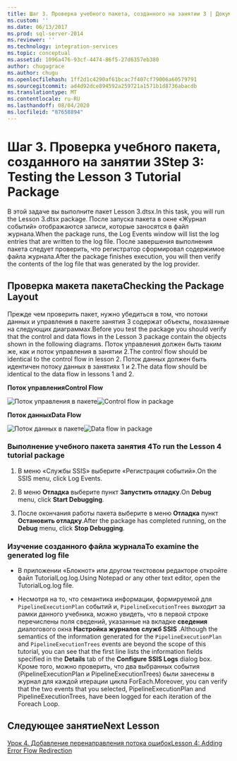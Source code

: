 ```yaml
---
title: Шаг 3. Проверка учебного пакета, созданного на занятии 3 | Документы Майкрософт
ms.custom: ''
ms.date: 06/13/2017
ms.prod: sql-server-2014
ms.reviewer: ''
ms.technology: integration-services
ms.topic: conceptual
ms.assetid: 1096a476-93cf-4474-86f5-27d6357eb380
author: chugugrace
ms.author: chugu
ms.openlocfilehash: 1ff2d1c4290af61bcac7f407cf79006a60579791
ms.sourcegitcommit: ad4d92dce894592a259721a1571b1d8736abacdb
ms.translationtype: MT
ms.contentlocale: ru-RU
ms.lasthandoff: 08/04/2020
ms.locfileid: "87658894"
---
```

# <a name="step-3-testing-the-lesson-3-tutorial-package"></a><span data-ttu-id="e20b6-102">Шаг 3. Проверка учебного пакета, созданного на занятии 3</span><span class="sxs-lookup"><span data-stu-id="e20b6-102">Step 3: Testing the Lesson 3 Tutorial Package</span></span>
  <span data-ttu-id="e20b6-103">В этой задаче вы выполните пакет Lesson 3.dtsx.</span><span class="sxs-lookup"><span data-stu-id="e20b6-103">In this task, you will run the Lesson 3.dtsx package.</span></span> <span data-ttu-id="e20b6-104">После запуска пакета в окне «Журнал событий» отображаются записи, которые заносятся в файл журнала.</span><span class="sxs-lookup"><span data-stu-id="e20b6-104">When the package runs, the Log Events window will list the log entries that are written to the log file.</span></span> <span data-ttu-id="e20b6-105">После завершения выполнения пакета следует проверить, что регистратор сформировал содержимое файла журнала.</span><span class="sxs-lookup"><span data-stu-id="e20b6-105">After the package finishes execution, you will then verify the contents of the log file that was generated by the log provider.</span></span>  
  
## <a name="checking-the-package-layout"></a><span data-ttu-id="e20b6-106">Проверка макета пакета</span><span class="sxs-lookup"><span data-stu-id="e20b6-106">Checking the Package Layout</span></span>  
 <span data-ttu-id="e20b6-107">Прежде чем проверить пакет, нужно убедиться в том, что потоки данных и управления в пакете занятия 3 содержат объекты, показанные на следующих  диаграммах.</span><span class="sxs-lookup"><span data-stu-id="e20b6-107">Before you test the package you should verify that the control and data flows in the Lesson 3 package contain the objects shown in the following diagrams.</span></span> <span data-ttu-id="e20b6-108">Поток управления должен быть таким же, как и поток управления в занятии 2.</span><span class="sxs-lookup"><span data-stu-id="e20b6-108">The control flow should be identical to the control flow in lesson 2.</span></span> <span data-ttu-id="e20b6-109">Поток данных должен быть идентичен потоку данных в занятиях 1 и 2.</span><span class="sxs-lookup"><span data-stu-id="e20b6-109">The data flow should be identical to the data flow in lessons 1 and 2.</span></span>  
  
 <span data-ttu-id="e20b6-110">**Поток управления**</span><span class="sxs-lookup"><span data-stu-id="e20b6-110">**Control Flow**</span></span>  
  
 <span data-ttu-id="e20b6-111">![Поток управления в пакете](../../2014/tutorials/media/task4lesson2control.gif "Поток управления в пакете")</span><span class="sxs-lookup"><span data-stu-id="e20b6-111">![Control flow in package](../../2014/tutorials/media/task4lesson2control.gif "Control flow in package")</span></span>  
  
 <span data-ttu-id="e20b6-112">**Поток данных**</span><span class="sxs-lookup"><span data-stu-id="e20b6-112">**Data Flow**</span></span>  
  
 <span data-ttu-id="e20b6-113">![Поток данных в пакете](../../2014/tutorials/media/task9lesson1data.gif "Поток данных в пакете")</span><span class="sxs-lookup"><span data-stu-id="e20b6-113">![Data flow in package](../../2014/tutorials/media/task9lesson1data.gif "Data flow in package")</span></span>  
  
### <a name="to-run-the-lesson-4-tutorial-package"></a><span data-ttu-id="e20b6-114">Выполнение учебного пакета занятия 4</span><span class="sxs-lookup"><span data-stu-id="e20b6-114">To run the Lesson 4 tutorial package</span></span>  
  
1.  <span data-ttu-id="e20b6-115">В меню «Службы SSIS» выберите «Регистрация событий».</span><span class="sxs-lookup"><span data-stu-id="e20b6-115">On the SSIS menu, click Log Events.</span></span>  
  
2.  <span data-ttu-id="e20b6-116">В меню **Отладка** выберите пункт **Запустить отладку**.</span><span class="sxs-lookup"><span data-stu-id="e20b6-116">On **Debug** menu, click **Start Debugging**.</span></span>  
  
3.  <span data-ttu-id="e20b6-117">После окончания работы пакета выберите в меню **Отладка** пункт **Остановить отладку**.</span><span class="sxs-lookup"><span data-stu-id="e20b6-117">After the package has completed running, on the **Debug** menu, click **Stop Debugging**.</span></span>  
  
### <a name="to-examine-the-generated-log-file"></a><span data-ttu-id="e20b6-118">Изучение созданного файла журнала</span><span class="sxs-lookup"><span data-stu-id="e20b6-118">To examine the generated log file</span></span>  
  
-   <span data-ttu-id="e20b6-119">В приложении «Блокнот» или другом текстовом редакторе откройте файл TutorialLog.log.</span><span class="sxs-lookup"><span data-stu-id="e20b6-119">Using Notepad or any other text editor, open the TutorialLog.log file.</span></span>  
  
-   <span data-ttu-id="e20b6-120">Несмотря на то, что семантика информации, формируемой для `PipelineExecutionPlan` событий и, `PipelineExecutionTrees` выходит за рамки данного учебника, можно увидеть, что в первой строке перечислены поля сведений, указанные на вкладке **сведения** диалогового окна **Настройка журналов служб SSIS** .</span><span class="sxs-lookup"><span data-stu-id="e20b6-120">Although the semantics of the information generated for the `PipelineExecutionPlan` and `PipelineExecutionTrees` events are beyond the scope of this tutorial, you can see that the first line lists the information fields specified in the **Details** tab of the **Configure SSIS Logs** dialog box.</span></span> <span data-ttu-id="e20b6-121">Кроме того, можно проверить, что два выбранных события (PipelineExecutionPlan и PipelineExecutionTrees) были занесены в журнал для каждой итерации цикла ForEach.</span><span class="sxs-lookup"><span data-stu-id="e20b6-121">Moreover, you can verify that the two events that you selected, PipelineExecutionPlan and PipelineExecutionTrees, have been logged for each iteration of the Foreach Loop.</span></span>  
  
## <a name="next-lesson"></a><span data-ttu-id="e20b6-122">Следующее занятие</span><span class="sxs-lookup"><span data-stu-id="e20b6-122">Next Lesson</span></span>  
 [<span data-ttu-id="e20b6-123">Урок 4. Добавление перенаправления потока ошибок</span><span class="sxs-lookup"><span data-stu-id="e20b6-123">Lesson 4: Adding Error Flow Redirection</span></span>](../integration-services/lesson-4-add-error-flow-redirection-with-ssis.md)  
  
  
